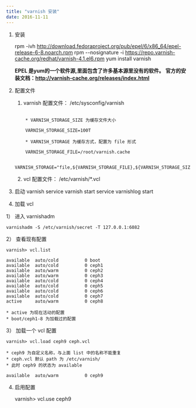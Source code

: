 ```yaml
---
title: "varnish 安装"
date: 2016-11-11
---
```


1. 安装

	rpm -ivh http://download.fedoraproject.org/pub/epel/6/x86_64/epel-release-6-8.noarch.rpm
	rpm --nosignature -i https://repo.varnish-cache.org/redhat/varnish-4.1.el6.rpm
	yum install varnish

	**EPEL 是yum的一个软件源,里面包含了许多基本源里没有的软件。**
  **官方的安装文档：http://varnish-cache.org/releases/index.html**
<!--more-->
2. 配置文件

	1) varnish 配置文件： /etc/sysconfig/varnish
	
	```

		* VARNISH_STORAGE_SIZE 为缓存文件大小
		
		VARNISH_STORAGE_SIZE=100T
		
		* VARNISH_STORAGE 为缓存方式，配置为 file 形式
		
		VARNISH_STORAGE_FILE=/root/varnish.cache
		
		VARNISH_STORAGE="file,${VARNISH_STORAGE_FILE},${VARNISH_STORAGE_SIZE}"
	```

	2) vcl 配置文件： /etc/varnish/*.vcl

3. 启动 varnish
	service varnish start
	service varnishlog start

4. 加载 vcl

1） 进入 varnishadm 

	varnishadm -S /etc/varnish/secret -T 127.0.0.1:6082

2） 查看现有配置

	varnish> vcl.list

	available  auto/cold          0 boot
	available  auto/cold          0 ceph1
	available  auto/warm          0 ceph2
	available  auto/warm          0 ceph3
	available  auto/cold          0 ceph4
	available  auto/cold          0 ceph5
	available  auto/cold          0 ceph6
	available  auto/cold          0 ceph7
	active     auto/warm          0 ceph8

	* active 为现在活动的配置
	* boot/ceph1-8 为加载过的配置

3） 加载一个 vcl 配置

	varnish> vcl.load ceph9 ceph.vcl
	
	* ceph9 为自定义名称，与上面 list 中的名称不能重复
	* ceph.vcl 默认 path 为 /etc/varnish/
	* 此时 ceph9 的状态为 available

	available  auto/warm          0 ceph9

4. 启用配置

	varnish> vcl.use ceph9



